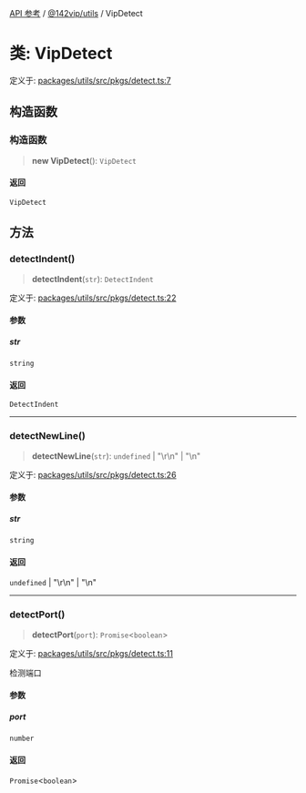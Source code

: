 [API 参考](../../../index.md) / [@142vip/utils](../index.md) / VipDetect

# 类: VipDetect

定义于: [packages/utils/src/pkgs/detect.ts:7](https://github.com/142vip/core-x/blob/b6807ccf6c96718daee70c368eee9968a0b34d48/packages/utils/src/pkgs/detect.ts#L7)

## 构造函数

### 构造函数

> **new VipDetect**(): `VipDetect`

#### 返回

`VipDetect`

## 方法

### detectIndent()

> **detectIndent**(`str`): `DetectIndent`

定义于: [packages/utils/src/pkgs/detect.ts:22](https://github.com/142vip/core-x/blob/b6807ccf6c96718daee70c368eee9968a0b34d48/packages/utils/src/pkgs/detect.ts#L22)

#### 参数

##### str

`string`

#### 返回

`DetectIndent`

***

### detectNewLine()

> **detectNewLine**(`str`): `undefined` \| "\r\n" \| "\n"

定义于: [packages/utils/src/pkgs/detect.ts:26](https://github.com/142vip/core-x/blob/b6807ccf6c96718daee70c368eee9968a0b34d48/packages/utils/src/pkgs/detect.ts#L26)

#### 参数

##### str

`string`

#### 返回

`undefined` \| "\r\n" \| "\n"

***

### detectPort()

> **detectPort**(`port`): `Promise`\<`boolean`\>

定义于: [packages/utils/src/pkgs/detect.ts:11](https://github.com/142vip/core-x/blob/b6807ccf6c96718daee70c368eee9968a0b34d48/packages/utils/src/pkgs/detect.ts#L11)

检测端口

#### 参数

##### port

`number`

#### 返回

`Promise`\<`boolean`\>
